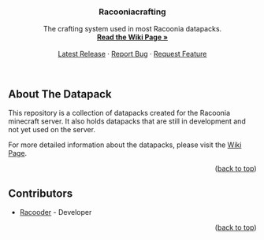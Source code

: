 <a name="readme-top"></a>

<h3 align="center">Racooniacrafting</h3>

<p align="center">
    The crafting system used in most Racoonia datapacks.
    <br/>
    <a href="https://github.com/Racoonia-Datapacks/datapacks/wiki/Racooniacrafting"><strong>Read the Wiki Page »</strong></a>
    <br/>
    <br/>
    <a href="https://github.com/Racoonia-Datapacks/datapacks/releases/tag/racooniacrafting-v0.1">Latest Release</a>
    ·
    <a href="https://github.com/Racoonia-Datapacks/datapacks/issues/new?assignees=&labels=bug,racooniacrafting&projects=&template=bug_report.yaml&title=%5BBug%5D%3A+">Report Bug</a>
    ·
    <a href="https://github.com/Racoonia-Datapacks/datapacks/issues/new?assignees=&labels=enhancement,racooniacrafting&projects=&template=feature_request.yaml&title=%5BFeature%5D%3A+">Request Feature</a>
</p>
</div>

<br/>

<!-- ABOUT THE DATAPACK -->
## About The Datapack

This repository is a collection of datapacks created for the Racoonia minecraft server. It also holds datapacks that are still in development and not yet used on the server.

For more detailed information about the datapacks, please visit the [Wiki Page](https://github.com/Racoonia-Datapacks/datapacks/wiki/Racooniacrafting).

<p align="right">(<a href="#readme-top">back to top</a>)</p>

<!-- CONTRIBUTORS -->
## Contributors

* [Racooder](https://github.com/Racooder) - Developer

<p align="right">(<a href="#readme-top">back to top</a>)</p>
